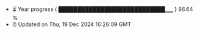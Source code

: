 - ⏳ Year progress { ████████████████████████████▁▁ } 96.64 %
- ⏰ Updated on Thu, 19 Dec 2024 16:26:09 GMT

